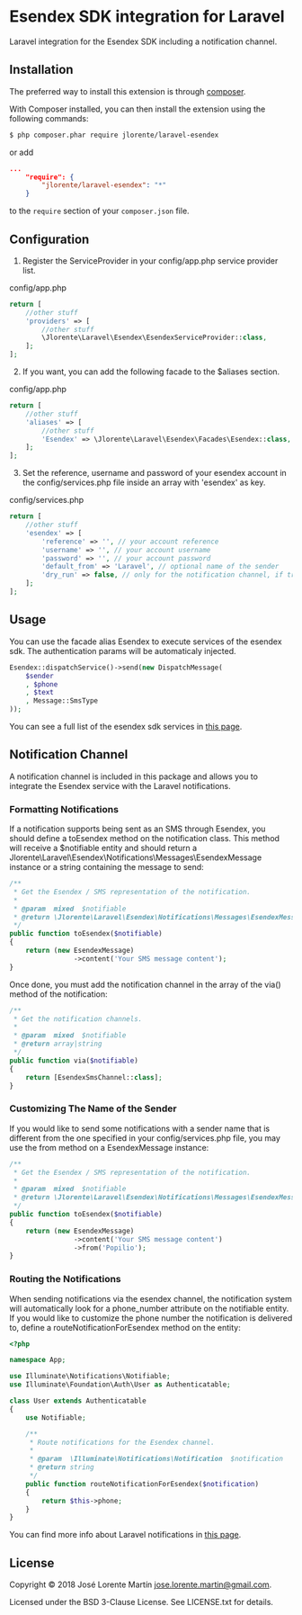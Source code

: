 Esendex SDK integration for Laravel
===================================
Laravel integration for the Esendex SDK including a notification channel.

## Installation

The preferred way to install this extension is through [composer](http://getcomposer.org/download/).

With Composer installed, you can then install the extension using the following commands:

```bash
$ php composer.phar require jlorente/laravel-esendex
```

or add 

```json
...
    "require": {
        "jlorente/laravel-esendex": "*"
    }
```

to the ```require``` section of your `composer.json` file.

## Configuration

1. Register the ServiceProvider in your config/app.php service provider list.

config/app.php
```php
return [
    //other stuff
    'providers' => [
        //other stuff
        \Jlorente\Laravel\Esendex\EsendexServiceProvider::class,
    ];
];
```

2. If you want, you can add the following facade to the $aliases section.

config/app.php
```php
return [
    //other stuff
    'aliases' => [
        //other stuff
        'Esendex' => \Jlorente\Laravel\Esendex\Facades\Esendex::class,
    ];
];
```

3. Set the reference, username and password of your esendex account in the config/services.php 
file inside an array with 'esendex' as key.

config/services.php
```php
return [
    //other stuff
    'esendex' => [
        'reference' => '', // your account reference
        'username' => '', // your account username
        'password' => '', // your account password
        'default_from' => 'Laravel', // optional name of the sender
        'dry_run' => false, // only for the notification channel, if true, no sms's will be sent
    ];
];
```

## Usage

You can use the facade alias Esendex to execute services of the esendex sdk. The 
authentication params will be automaticaly injected.

```php
Esendex::dispatchService()->send(new DispatchMessage(
    $sender
    , $phone
    , $text
    , Message::SmsType
));
```

You can see a full list of the esendex sdk services in [this page](https://developers.esendex.com/SDKs/PHP-SDK).

## Notification Channel

A notification channel is included in this package and allows you to integrate 
the Esendex service with the Laravel notifications.

### Formatting Notifications

If a notification supports being sent as an SMS through Esendex, you should 
define a toEsendex method on the notification class. This method will receive a 
$notifiable entity and should return a Jlorente\Laravel\Esendex\Notifications\Messages\EsendexMessage 
instance or a string containing the message to send:

```php
/**
 * Get the Esendex / SMS representation of the notification.
 *
 * @param  mixed  $notifiable
 * @return \Jlorente\Laravel\Esendex\Notifications\Messages\EsendexMessage|string
 */
public function toEsendex($notifiable)
{
    return (new EsendexMessage)
                ->content('Your SMS message content');
}
```

Once done, you must add the notification channel in the array of the via() method 
of the notification:

```php
/**
 * Get the notification channels.
 *
 * @param  mixed  $notifiable
 * @return array|string
 */
public function via($notifiable)
{
    return [EsendexSmsChannel::class];
}
```

### Customizing The Name of the Sender

If you would like to send some notifications with a sender name that is 
different from the one specified in your config/services.php file, you may use 
the from method on a EsendexMessage instance:

```php
/**
 * Get the Esendex / SMS representation of the notification.
 *
 * @param  mixed  $notifiable
 * @return \Jlorente\Laravel\Esendex\Notifications\Messages\EsendexMessage|string
 */
public function toEsendex($notifiable)
{
    return (new EsendexMessage)
                ->content('Your SMS message content')
                ->from('Popilio');
}
```

### Routing the Notifications

When sending notifications via the esendex channel, the notification system will 
automatically look for a phone_number attribute on the notifiable entity. If 
you would like to customize the phone number the notification is delivered to, 
define a routeNotificationForEsendex method on the entity:

```php
<?php

namespace App;

use Illuminate\Notifications\Notifiable;
use Illuminate\Foundation\Auth\User as Authenticatable;

class User extends Authenticatable
{
    use Notifiable;

    /**
     * Route notifications for the Esendex channel.
     *
     * @param  \Illuminate\Notifications\Notification  $notification
     * @return string
     */
    public function routeNotificationForEsendex($notification)
    {
        return $this->phone;
    }
}
```

You can find more info about Laravel notifications in [this page](https://laravel.com/docs/5.6/notifications).

## License 

Copyright &copy; 2018 José Lorente Martín <jose.lorente.martin@gmail.com>.

Licensed under the BSD 3-Clause License. See LICENSE.txt for details.
